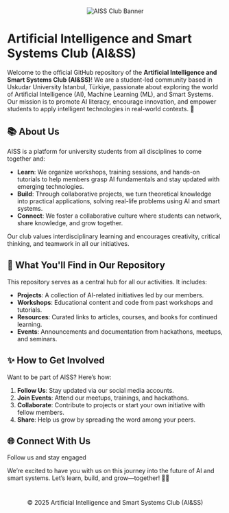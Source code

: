 
#

<p align="center">
  <img src="Githubgif.gif" alt="AISS Club Banner">
</p>

#

# Artificial Intelligence and Smart Systems Club (AI&SS)

Welcome to the official GitHub repository of the **Artificial Intelligence and Smart Systems Club (AI&SS)**! We are a student-led community based in Uskudar University Istanbul, Türkiye, passionate about exploring the world of Artificial Intelligence (AI), Machine Learning (ML), and Smart Systems. Our mission is to promote AI literacy, encourage innovation, and empower students to apply intelligent technologies in real-world contexts. 🚀

## 📚 About Us

AISS is a platform for university students from all disciplines to come together and:

- **Learn**: We organize workshops, training sessions, and hands-on tutorials to help members grasp AI fundamentals and stay updated with emerging technologies.
- **Build**: Through collaborative projects, we turn theoretical knowledge into practical applications, solving real-life problems using AI and smart systems.
- **Connect**: We foster a collaborative culture where students can network, share knowledge, and grow together.

Our club values interdisciplinary learning and encourages creativity, critical thinking, and teamwork in all our initiatives.

## 📂 What You'll Find in Our Repository

This repository serves as a central hub for all our activities. It includes:

- **Projects**: A collection of AI-related initiatives led by our members.
- **Workshops**: Educational content and code from past workshops and tutorials.
- **Resources**: Curated links to articles, courses, and books for continued learning.
- **Events**: Announcements and documentation from hackathons, meetups, and seminars.

## ✨ How to Get Involved

Want to be part of AISS? Here’s how:

1. **Follow Us**: Stay updated via our social media accounts.
2. **Join Events**: Attend our meetups, trainings, and hackathons.
3. **Collaborate**: Contribute to projects or start your own initiative with fellow members.
4. **Share**: Help us grow by spreading the word among your peers.

## 🌐 Connect With Us

Follow us and stay engaged


We’re excited to have you with us on this journey into the future of AI and smart systems. Let’s learn, build, and grow—together! 🤖✨

#

<p align="center"> © 2025 Artificial Intelligence and Smart Systems Club (AI&SS) </p>
